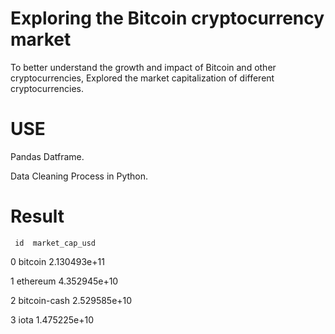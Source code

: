 # Exploring the Bitcoin cryptocurrency market
To better understand the growth and impact of Bitcoin and other cryptocurrencies, 
Explored the market capitalization of different cryptocurrencies.

# USE
Pandas Datframe.

Data Cleaning Process in Python.

# Result

     id  market_cap_usd
0        bitcoin    2.130493e+11

1      ethereum     4.352945e+10

2   bitcoin-cash    2.529585e+10

3           iota    1.475225e+10

